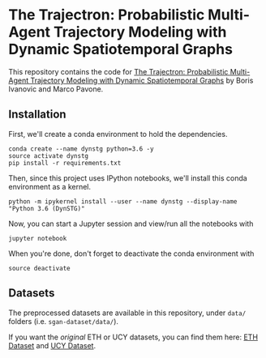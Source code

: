 # The Trajectron: Probabilistic Multi-Agent Trajectory Modeling with Dynamic Spatiotemporal Graphs

This repository contains the code for [The Trajectron: Probabilistic Multi-Agent Trajectory Modeling with Dynamic Spatiotemporal Graphs](https://arxiv.org/abs/1810.05993) by Boris Ivanovic and Marco Pavone.

## Installation ##

First, we'll create a conda environment to hold the dependencies.
```
conda create --name dynstg python=3.6 -y
source activate dynstg
pip install -r requirements.txt
```

Then, since this project uses IPython notebooks, we'll install this conda environment as a kernel.
```
python -m ipykernel install --user --name dynstg --display-name "Python 3.6 (DynSTG)"
```

Now, you can start a Jupyter session and view/run all the notebooks with
```
jupyter notebook
```

When you're done, don't forget to deactivate the conda environment with
```
source deactivate
```

## Datasets ##

The preprocessed datasets are available in this repository, under `data/` folders (i.e. `sgan-dataset/data/`).

If you want the *original* ETH or UCY datasets, you can find them here: [ETH Dataset](http://www.vision.ee.ethz.ch/en/datasets/) and [UCY Dataset](https://graphics.cs.ucy.ac.cy/research/downloads/crowd-data).
